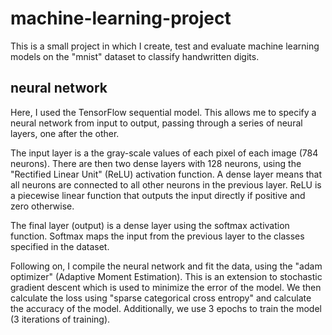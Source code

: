 # machine-learning-project

This is a small project in which I create, test and evaluate machine learning models on the "mnist" dataset to classify handwritten digits.

## neural network

Here, I used the TensorFlow sequential model. This allows me to specify a neural network from input to output, passing through a series of neural layers, one after the other.

The input layer is a the gray-scale values of each pixel of each image (784 neurons). 
There are then two dense layers with 128 neurons, using the "Rectified Linear Unit" (ReLU) activation function. A dense layer means that all neurons are connected to all other neurons in the previous layer. ReLU is a piecewise linear function that outputs the input directly if positive and zero otherwise.

The final layer (output) is a dense layer using the softmax activation function. Softmax maps the input from the previous layer to the classes specified in the dataset.

Following on, I compile the neural network and fit the data, using the "adam optimizer" (Adaptive Moment Estimation). This is an extension to stochastic gradient descent which is used to minimize the error of the model. We then calculate the loss using "sparse categorical cross entropy" and calculate the accuracy of the model. Additionally, we use 3 epochs to train the model (3 iterations of training).
